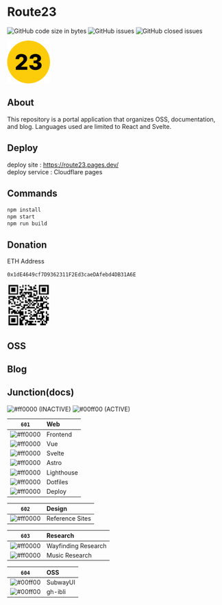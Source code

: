 # Route23
![GitHub code size in bytes](https://img.shields.io/github/languages/code-size/Route23/Route23?color=green)
![GitHub issues](https://img.shields.io/github/issues/Route23/Route23?color=green)
![GitHub closed issues](https://img.shields.io/github/issues-closed/Route23/Route23?color=red)

<img src="public/assets/route23.png" width="100px">

## About
This repository is a portal application that organizes OSS, documentation, and blog.
Languages used are limited to React and Svelte.

## Deploy
deploy site : https://route23.pages.dev/ <br>
deploy service : Cloudflare pages

## Commands
```
npm install
npm start
npm run build
```
## Donation
ETH Address
```
0x1dE4649cf7D9362311F2Ed3caeDAfebd4DB31A6E
```
<img src="public/assets/donation-address.png" width="100">

## OSS

## Blog
## Junction(docs)
![#ff0000](https://via.placeholder.com/15/ff0000/fff?text=+) (INACTIVE)
![#00ff00](https://via.placeholder.com/15/00ff00/fff?text=+) (ACTIVE)

<!--
---table fix---
option + shift + f
-->

|                            `601`                             | Web        |
|:------------------------------------------------------------:|:-----------|
| ![#ff0000](https://via.placeholder.com/15/ff0000/fff?text=+) | Frontend   |
| ![#ff0000](https://via.placeholder.com/15/ff0000/fff?text=+) | Vue        |
| ![#ff0000](https://via.placeholder.com/15/ff0000/fff?text=+) | Svelte     |
| ![#ff0000](https://via.placeholder.com/15/ff0000/fff?text=+) | Astro      |
| ![#ff0000](https://via.placeholder.com/15/ff0000/fff?text=+) | Lighthouse |
| ![#ff0000](https://via.placeholder.com/15/ff0000/fff?text=+) | Dotfiles   |
| ![#ff0000](https://via.placeholder.com/15/ff0000/fff?text=+) | Deploy     |

|                            `602`                             | Design          |
|:------------------------------------------------------------:|:----------------|
| ![#ff0000](https://via.placeholder.com/15/ff0000/fff?text=+) | Reference Sites |

|                            `603`                             | Research            |
|:------------------------------------------------------------:|:--------------------|
| ![#ff0000](https://via.placeholder.com/15/ff0000/fff?text=+) | Wayfinding Research |
| ![#ff0000](https://via.placeholder.com/15/ff0000/fff?text=+) | Music Research      |

|                            `604`                             | OSS      |
|:------------------------------------------------------------:|:---------|
| ![#00ff00](https://via.placeholder.com/15/00ff00/fff?text=+) | SubwayUI |
| ![#00ff00](https://via.placeholder.com/15/00ff00/fff?text=+) | gh-ibli  |
